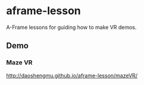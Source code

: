 # aframe-lesson
A-Frame lessons for guiding how to make VR demos.
## Demo
### Maze VR
http://daoshengmu.github.io/aframe-lesson/mazeVR/
